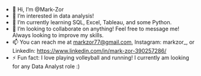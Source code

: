 - 👋 Hi, I’m @Mark-Zor
- 👀 I’m interested in data analysis!
- 🌱 I’m currently learning SQL, Excel, Tableau, and some Python.
- 💞️ I’m looking to collaborate on anything! Feel free to message me! Always looking to improve my skills.
- 📫 You can reach me at markzor77@gmail.com, Instagram: markzor_, or LinkedIn: https://www.linkedin.com/in/mark-zor-390257286/
- ⚡ Fun fact: I love playing volleyball and running! I currently am looking for any Data Analyst role :)

<!---
Mark-Zor/Mark-Zor is a ✨ special ✨ repository because its `README.md` (this file) appears on your GitHub profile.
You can click the Preview link to take a look at your changes.
--->
